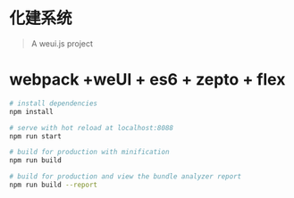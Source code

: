 # 化建系统

> A weui.js project

# webpack +weUI + es6 + zepto + flex
``` bash
# install dependencies
npm install

# serve with hot reload at localhost:8088
npm run start

# build for production with minification
npm run build

# build for production and view the bundle analyzer report
npm run build --report
```

